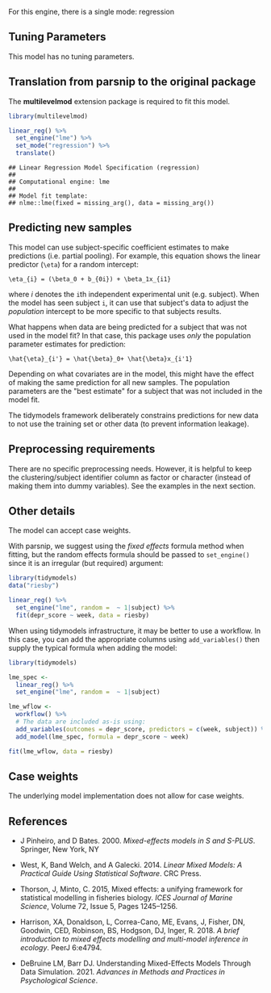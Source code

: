 


For this engine, there is a single mode: regression

## Tuning Parameters

This model has no tuning parameters.

## Translation from parsnip to the original package

The **multilevelmod** extension package is required to fit this model.


``` r
library(multilevelmod)

linear_reg() %>% 
  set_engine("lme") %>% 
  set_mode("regression") %>% 
  translate()
```

```
## Linear Regression Model Specification (regression)
## 
## Computational engine: lme 
## 
## Model fit template:
## nlme::lme(fixed = missing_arg(), data = missing_arg())
```


## Predicting new samples

This model can use subject-specific coefficient estimates to make predictions (i.e. partial pooling). For example, this equation shows the linear predictor (`\eta`) for a random intercept: 

```
\eta_{i} = (\beta_0 + b_{0i}) + \beta_1x_{i1}
```

where $i$ denotes the `i`th independent experimental unit (e.g. subject). When the model has seen subject `i`, it can use that subject's data to adjust the _population_ intercept to be more specific to that subjects results. 

What happens when data are being predicted for a subject that was not used in the model fit? In that case, this package uses _only_ the population parameter estimates for prediction: 

```
\hat{\eta}_{i'} = \hat{\beta}_0+ \hat{\beta}x_{i'1}
```

Depending on what covariates are in the model, this might have the effect of making the same prediction for all new samples. The population parameters are the "best estimate" for a subject that was not included in the model fit.  

The tidymodels framework deliberately constrains predictions for new data to not use the training set or other data (to prevent information leakage). 


## Preprocessing requirements

There are no specific preprocessing needs. However, it is helpful to keep the clustering/subject identifier column as factor or character (instead of making them into dummy variables). See the examples in the next section. 

## Other details

The model can accept case weights. 

With parsnip, we suggest using the _fixed effects_ formula method when fitting, but the random effects formula should be passed to `set_engine()` since it is an irregular (but required) argument:

```r
library(tidymodels)
data("riesby")

linear_reg() %>% 
  set_engine("lme", random =  ~ 1|subject) %>% 
  fit(depr_score ~ week, data = riesby)
```

When using tidymodels infrastructure, it may be better to use a workflow. In this case, you can add the appropriate columns using `add_variables()` then supply the typical formula when adding the model: 

```r
library(tidymodels)

lme_spec <- 
  linear_reg() %>% 
  set_engine("lme", random =  ~ 1|subject)

lme_wflow <- 
  workflow() %>% 
  # The data are included as-is using:
  add_variables(outcomes = depr_score, predictors = c(week, subject)) %>% 
  add_model(lme_spec, formula = depr_score ~ week)

fit(lme_wflow, data = riesby)
```

## Case weights


The underlying model implementation does not allow for case weights. 

## References

- J Pinheiro, and D Bates. 2000. _Mixed-effects models in S and S-PLUS_. Springer, New York, NY
 
- West, K, Band Welch, and A Galecki. 2014. _Linear Mixed Models: A Practical Guide Using Statistical Software_. CRC Press.
 
- Thorson, J, Minto, C. 2015, Mixed effects: a unifying framework for statistical modelling in fisheries biology. _ICES Journal of Marine Science_, Volume 72, Issue 5, Pages 1245–1256.
  
- Harrison, XA, Donaldson, L, Correa-Cano, ME, Evans, J, Fisher, DN, Goodwin, CED, Robinson, BS, Hodgson, DJ, Inger, R. 2018. _A brief introduction to mixed effects modelling and multi-model inference in ecology_. PeerJ 6:e4794. 
  
- DeBruine LM, Barr DJ. Understanding Mixed-Effects Models Through Data Simulation. 2021. _Advances in Methods and Practices in Psychological Science_.   
  
